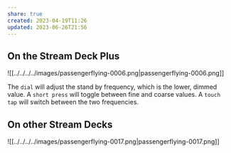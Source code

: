 ```yaml
---
share: true
created: 2023-04-19T11:26
updated: 2023-06-26T21:56
---
```

## On the Stream Deck Plus
![[../../../../images/passengerflying-0006.png|passengerflying-0006.png]]

The `dial` will adjust the stand by frequency, which is the lower, dimmed value. A `short press` will toggle between fine and coarse values. A `touch tap` will switch between the two frequencies.

## On other Stream Decks
![[../../../../images/passengerflying-0017.png|passengerflying-0017.png]]